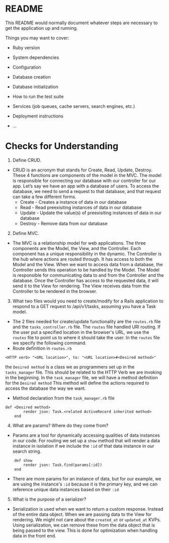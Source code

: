 # README

This README would normally document whatever steps are necessary to get the
application up and running.

Things you may want to cover:

* Ruby version

* System dependencies

* Configuration

* Database creation

* Database initialization

* How to run the test suite

* Services (job queues, cache servers, search engines, etc.)

* Deployment instructions

* ...

# Checks for Understanding
1. Define CRUD.
* CRUD is an acronym that stands for Create, Read, Update, Destroy. These 4 functions are components of the model in the MVC. The model is responsible for connecting our database with our controller for our app. Let’s say we have an app with a database of users. To access the database, we need to send a request to that database, and that request can take a few different forms.
  * Create - Creates a instance of data in our database
  * Read - Read preexisiting instances of data in our database
  * Update - Update the value(s) of preexisiting instances of data in our database
  * Destroy - Remove data from our database
2. Define MVC.
*  The MVC is a relationship model for web applications. The three components are the Model, the View, and the Controller. Each component has a unique responsibility in the dynamic. The Controller is the hub where actions are routed through. It has access to both the Model and the View. When we want to access data from a database, the Controller sends this operation to be handled by the Model. The Model is responsible for communicating data to and from the Controller and the database. Once the Controller has access to the requested data, it will send it to the View for rendering. The View receives data from the Controller to be rendered in the browser.
3. What two files would you need to create/modify for a Rails application to respond to a GET request to /api/v1/tasks, assuming you have a Task model.
* The 2 files needed for create/update functionality are the `routes.rb` file and the `tasks_controller.rb` file. The `routes` file handled URI routing. If the user put a specified location in the browser's URL, we use the `routes` file to point us to where it should take the user. In the `routes` file we specify the following command.
* Route definition in `routes.rb`
```
<HTTP verb> "<URL location>", to: "<URL location>#<Desired method>"
```
the `Desired method` is a class we as programmers set up in the `tasks_manager` file. This should be related to the HTTP Verb we are invoking in the beginning. In the `task_manager` file, we will have a method definition for the `Desired method` This method will define the actions required to access the database the way we want.
* Method declaration from the `task_manager.rb` file
```
def <Desired method>
        render json: Task.<related ActiveRecord inherited method>
    end
```
4. What are params? Where do they come from?
* Params are a tool for dynamically accessing qualities of data instances in our code. For routing we set up a `show` method that will render a data instance in isolation if we include the `:id` of that data instance in our search string.
```
    def show
        render json: Task.find(params[:id])
    end
```
* There are more params for an instance of data, but for our example, we are using the instance's `:id` because it is the primary key, and we can reference unique data instances based on their `:id`
5. What is the purpose of a serializer?
* Serialization is used when we want to return a custom response. Instead of the entire data object. When we are passing data to the View for rendering. We might not care about the `created_at` or `updated_at` KVPs. Using serialization, we can remove these from the data object that is being passed to the view. This is done for optimization when handling data in the front end. 
